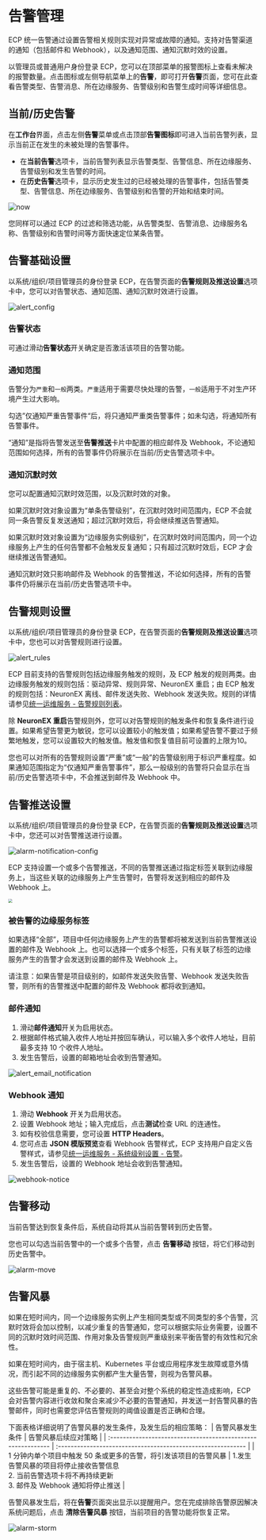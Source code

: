 # 告警管理

ECP 统一告警通过设置告警相关规则实现对异常或故障的通知。支持对告警渠道的通知（包括邮件和 Webhook），以及通知范围、通知沉默时效的设置。

以管理员或普通用户身份登录 ECP，您可以在顶部菜单的报警图标上查看未解决的报警数量。点击图标或左侧导航菜单上的**告警**，即可打开**告警**页面，您可在此查看告警类型、告警消息、所在边缘服务、告警级别和告警生成时间等详细信息。

## 当前/历史告警

在**工作台**界面，点击左侧**告警**菜单或点击顶部**告警图标**即可进入当前告警列表，显示当前正在发生的未被处理的告警事件。

- 在**当前告警**选项卡，当前告警列表显示告警类型、告警信息、所在边缘服务、告警级别和发生告警的时间。
- 在**历史告警**选项卡，显示历史发生过的已经被处理的告警事件，包括告警类型、告警信息、所在边缘服务、告警级别和告警的开始和结束时间。

![now](./_assets/alarms-now.png)

您同样可以通过 ECP 的过滤和筛选功能，从告警类型、告警消息、边缘服务名称、告警级别和告警时间等方面快速定位某条告警。

## 告警基础设置

以系统/组织/项目管理员的身份登录 ECP，在告警页面的**告警规则及推送设置**选项卡中，您可以对告警状态、通知范围、通知沉默时效进行设置。

![alert_config](./_assets/alert-config.png)

### 告警状态

可通过滑动**告警状态**开关确定是否激活该项目的告警功能。

### 通知范围

告警分为`严重`和`一般`两类。`严重`适用于需要尽快处理的告警，`一般`适用于不对生产环境产生过大影响。

勾选”仅通知严重告警事件“后，将只通知严重类告警事件；如未勾选，将通知所有告警事件。

“通知”是指将告警发送至**告警推送**卡片中配置的相应邮件及 Webhook，不论通知范围如何选择，所有的告警事件仍将展示在当前/历史告警选项卡中。

### 通知沉默时效

您可以配置通知沉默时效范围，以及沉默时效的对象。

如果沉默时效对象设置为“单条告警级别”，在沉默时效时间范围内，ECP 不会就同一条告警反复发送通知；超过沉默时效后，将会继续推送告警通知。

如果沉默时效对象设置为“边缘服务实例级别”，在沉默时效时间范围内，同一个边缘服务上产生的任何告警都不会触发反复通知；只有超过沉默时效后，ECP 才会继续推送告警通知。

通知沉默时效只影响邮件及 Webhook 的告警推送，不论如何选择，所有的告警事件仍将展示在当前/历史告警选项卡中。

## 告警规则设置

以系统/组织/项目管理员的身份登录 ECP，在告警页面的**告警规则及推送设置**选项卡中，您也可以对告警规则进行设置。

![alert_rules](./_assets/alert-rules.png)

ECP 目前支持的告警规则包括边缘服务触发的规则，及 ECP 触发的规则两类。由边缘服务触发的规则包括：驱动异常、规则异常、NeuronEX 重启；由 ECP 触发的规则包括：NeuronEX 离线、邮件发送失败、Webhook 发送失败。规则的详情请参见[统一运维服务 - 告警规则列表](../monitor/rules.md)。

除 **NeuronEX 重启**告警规则外，您可以对告警规则的触发条件和恢复条件进行设置。如果希望告警更为敏锐，您可以设置较小的触发值；如果希望告警不要过于频繁地触发，您可以设置较大的触发值。触发值和恢复值目前可设置的上限为10。

您也可以对所有的告警规则设置“严重”或“一般”的告警级别用于标识严重程度。如果通知范围指定为“仅通知严重告警事件”，那么一般级别的告警将只会显示在当前/历史告警选项卡中，不会推送到邮件及 Webhook 中。

## 告警推送设置

以系统/组织/项目管理员的身份登录 ECP，在告警页面的**告警规则及推送设置**选项卡中，您还可以对告警推送进行设置。

![alarm-notification-config](./_assets/alarm-notification-config.png)

ECP 支持设置一个或多个告警推送，不同的告警推送通过指定标签关联到边缘服务上，当这些关联的边缘服务上产生告警时，告警将发送到相应的邮件及 Webhook 上。

<img src="./_assets/alert-notification.png" style="zoom: 50%;" align="middle">

### 被告警的边缘服务标签

如果选择“全部”，项目中任何边缘服务上产生的告警都将被发送到当前告警推送设置的邮件及 Webhook 上。也可以选择一个或多个标签，只有关联了标签的边缘服务产生的告警才会发送到设置的邮件及 Webhook 上。

请注意：如果告警是项目级别的，如邮件发送失败告警、Webhook 发送失败告警，则所有的告警推送中配置的邮件及 Webhook 都将收到通知。

### 邮件通知

1. 滑动**邮件通知**开关为启用状态。
2. 根据邮件格式输入收件人地址并按回车确认，可以输入多个收件人地址，目前最多支持 10 个收件人地址。
3. 发生告警后，设置的邮箱地址会收到告警通知。

![alert_email_notification](./_assets/alert-notification-email.png)

### Webhook 通知

1. 滑动 **Webhook** 开关为启用状态。
2. 设置 Webhook 地址；输入完成后，点击**测试**检查 URL 的连通性。
3. 如有校验信息需要，您可设置 **HTTP Headers**。
4. 您可点击 **JSON 模版预览**查看 Webhook 告警样式，ECP 支持用户自定义告警样式，请参见[统一运维服务 - 系统级别设置 - 告警](./introduction.md#系统级别设置)。
5. 发生告警后，设置的 Webhook 地址会收到告警通知。

![webhook-notice](./_assets/alert-setting-webhook-notice.png)

## 告警移动

当前告警达到恢复条件后，系统自动将其从当前告警转到历史告警。

您也可以勾选当前告警中的一个或多个告警，点击 **告警移动** 按钮，将它们移动到历史告警中。

![alarm-move](./_assets/alarm-move.png)

## 告警风暴

如果在短时间内，同一个边缘服务实例上产生相同类型或不同类型的多个告警，沉默时效将会加以控制，以减少重复的告警通知，您可以根据实际业务需要，设置不同的沉默时效时间范围、作用对象及告警规则严重级别来平衡告警的有效性和冗余性。

如果在短时间内，由于宿主机、Kubernetes 平台或应用程序发生故障或意外情况，而引起不同的边缘服务实例都产生大量告警，则视为告警风暴。

这些告警可能是重复的、不必要的、甚至会对整个系统的稳定性造成影响，ECP 会对告警内容进行收敛和聚合来减少不必要的告警通知，并发送一封告警风暴的告警邮件，同时也需要您评估告警规则的阈值设置是否正确和合理。

下面表格详细说明了告警风暴的发生条件，及发生后的相应策略：
| 告警风暴发生条件                                             | 告警风暴后续应对策略                                         |
| :----------------------------------------------------------- | :----------------------------------------------------------- |
| 1 分钟内单个项目中触发 50 条或更多的告警，将引发该项目的告警风暴 | 1.发生告警风暴的项目将停止接收告警信息<br/>2. 当前告警选项卡将不再持续更新<br/>3. 邮件及 Webhook 通知将停止推送 |

告警风暴发生后，将在**告警**页面突出显示以提醒用户。您在完成排除告警原因解决系统问题后，点击 **清除告警风暴** 按钮，当前项目的告警功能将恢复正常。

![alarm-storm](./_assets/alarm-storm.png)
